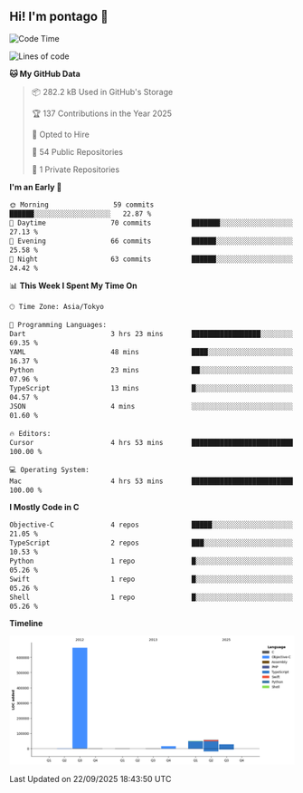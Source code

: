## Hi! I'm pontago 👋

<!--START_SECTION:waka-->
![Code Time](http://img.shields.io/badge/Code%20Time-682%20hrs%2042%20mins-blue)

![Lines of code](https://img.shields.io/badge/From%20Hello%20World%20I%27ve%20Written-816.5%20thousand%20lines%20of%20code-blue)

**🐱 My GitHub Data** 

> 📦 282.2 kB Used in GitHub's Storage 
 > 
> 🏆 137 Contributions in the Year 2025
 > 
> 💼 Opted to Hire
 > 
> 📜 54 Public Repositories 
 > 
> 🔑 1 Private Repositories 
 > 
**I'm an Early 🐤** 

```text
🌞 Morning                59 commits          ██████░░░░░░░░░░░░░░░░░░░   22.87 % 
🌆 Daytime                70 commits          ███████░░░░░░░░░░░░░░░░░░   27.13 % 
🌃 Evening                66 commits          ██████░░░░░░░░░░░░░░░░░░░   25.58 % 
🌙 Night                  63 commits          ██████░░░░░░░░░░░░░░░░░░░   24.42 % 
```


📊 **This Week I Spent My Time On** 

```text
🕑︎ Time Zone: Asia/Tokyo

💬 Programming Languages: 
Dart                     3 hrs 23 mins       █████████████████░░░░░░░░   69.35 % 
YAML                     48 mins             ████░░░░░░░░░░░░░░░░░░░░░   16.37 % 
Python                   23 mins             ██░░░░░░░░░░░░░░░░░░░░░░░   07.96 % 
TypeScript               13 mins             █░░░░░░░░░░░░░░░░░░░░░░░░   04.57 % 
JSON                     4 mins              ░░░░░░░░░░░░░░░░░░░░░░░░░   01.60 % 

🔥 Editors: 
Cursor                   4 hrs 53 mins       █████████████████████████   100.00 % 

💻 Operating System: 
Mac                      4 hrs 53 mins       █████████████████████████   100.00 % 
```

**I Mostly Code in C** 

```text
Objective-C              4 repos             █████░░░░░░░░░░░░░░░░░░░░   21.05 % 
TypeScript               2 repos             ███░░░░░░░░░░░░░░░░░░░░░░   10.53 % 
Python                   1 repo              █░░░░░░░░░░░░░░░░░░░░░░░░   05.26 % 
Swift                    1 repo              █░░░░░░░░░░░░░░░░░░░░░░░░   05.26 % 
Shell                    1 repo              █░░░░░░░░░░░░░░░░░░░░░░░░   05.26 % 
```



**Timeline**

![Lines of Code chart](https://raw.githubusercontent.com/pontago/pontago/main/assets/bar_graph.png)


 Last Updated on 22/09/2025 18:43:50 UTC
<!--END_SECTION:waka-->
